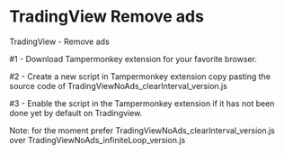 # TradingView Remove ads
TradingView - Remove ads

#1 - Download Tampermonkey extension for your favorite browser.

#2 - Create a new script in Tampermonkey extension copy pasting the source code of TradingViewNoAds_clearInterval_version.js

#3 - Enable the script in the Tampermonkey extension if it has not been done yet by default on Tradingview.

Note: for the moment prefer TradingViewNoAds_clearInterval_version.js over TradingViewNoAds_infiniteLoop_version.js
